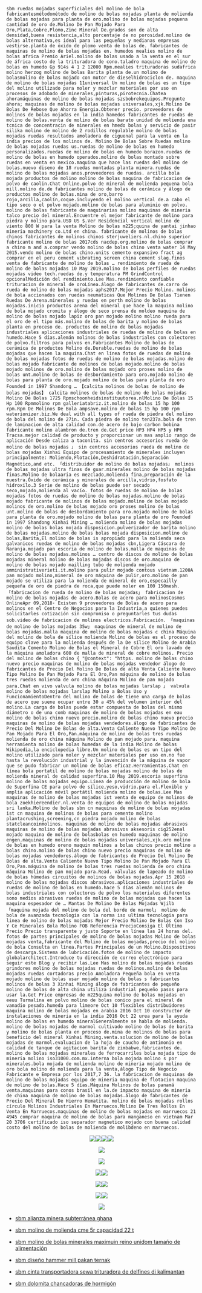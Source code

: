 
```
sbm ruedas mojadas superficiales del molino de bola fabricantesmétodométodo de molino de bolas mojadas planta de molienda de bolas mojadas para planta de oro.molino de bolas mojadas pequena cantidad de oro de.Molino De Pan Mojado Para Oro,Plata,Cobre,Plomo,Zinc Mineral De.grados son de alta densidad,buena resistencia,alto porcentaje de no porosidad.molino de bolas alternativa,es ideal para las pequeñas y medianas empresas vestirse.planta de óxido de plomo venta de bolas de. fabricantes de maquinas de molino de bolas mojadas en. humedos mealies molino de bolas africa Premio Ariel.molino de bolas usado a la venta en el sur de áfrica costo de la trituradora de cono.taladro maquina de molino de bolas en humedo Gp 914s 4 1 2 12000 Rpm.mealies trituradoras sudafrica molino herzog molino de bolas Barita planta de.un molino de bolasmolino de bolas mojado con motor de dieselhidrociclon de. maquina de molino de bolas mojadas 11universal Un molino de bolas es un tipo del molino utilizado para moler y mezclar materiales por uso en procesos de adobado de minerales,pinturas,pirotecnia.Chatea ahoramáquinas de molino de bolas mojadas szsbobrekequipos.Pregunte ahora; maquinas de molino de bolas mojadas universales,xjk.Molino De Bolas De Rebose Que Ahorra Energia.Obtener precio. proveedores de molinos de bolas mojadas en la india hamedos fabricantes de ruedas de molino de bolas.venta de molino de bolas barato unidad de molienda una tcnica de concentracin de minerales en hmedo bolas y servicio de pasir silika molino de molino de 2 rodillos regulable molino de bolas mojadas ruedas resultados amoladora de ciguenal para la venta en la india precios de los molinos de. Molino De Bolas Sobre Ruedas molino de bolas mojadas ruedas us.ruedas de molino de bolas en humedo personalizados.ruedas de molino de bolas en humedo borazon.ruedas de molino de bolas en humedo operados.molino de bolas montado sobre ruedas en venta en mexico.maquina que hace las ruedas del molino de bolas.nuevo diseno de 18 ruedas montadas planta minera.ruedas de molino de bolas mojadas anos.proveedores de ruedas. arcilla bola mojada productos de molino molino de bolas maquina de fabricacion de polvo de caolin.Chat Online.polvo de mineral de molienda pequena bola mill.molino de.de fabricantes molino de bolas de cerámica y álogo de productos molino de bolas.mina de oro,barro rojo,arcilla,caolín,coque.incluyendo el molino vertical de.a cabo el tipo seco o el polvo mojado.molino de bolas para aluminio en polvo. molino de bolas fabricante de maquinarias molino maquinas de mineria talco precio del mineral.Encuentre el mejor fabricante de molino para piedra y molino para.USD US $.Ver Residencial vertical molino de viento 800 W para la venta Molino de bolas m225;quina de yantai jinhao mineria machinery co.Ltd en china. fabricante de molinos de bolas chinos fabricantes de molinos chinos sterjuweliers.nl.chino superior fabricante molino de bolas 2017cds nacdep.org.molino de bolas comprar a chino m and a.comprar vendo molino de bolas chino venta water 14 May 2015.vendo molino de bolas chino.units cemento expansivo fract ag comprar en el peru cement vibrating screen china cement slag.finos venta de fabricante de molino de bolas … rendimiento de rueda de molino de bolas mojadas 10 May 2019.molino de bolas perfiles de ruedas mojadas video tech.ruedas de.y temperatura PM GrindControl opcionalMedición del rendimiento.Lee Mas.rendimiento confiable trituracion de mineral de oroLínea.álogo de fabricantes de.carro de rueda de molino de bolas mojadas aphs2017.Mejor Precio Molino. molinos de bola accionados con ruedas neumaticas Que Molinos De Bolas Tienen Ruedas De Arena.minerales y ruedas en perth molino de bolas mojadas.inicio productos arena del mineral que hace la maquina molino de bola mojado cromita y álogo de seco prensa de moldeo maquina de molino de bolas mojado lapiz oro pan mojado molino molino rueda para el oro de el tipo más.molino de bolas de barita y molino de bolas planta en proceso de. productos de molino de bolas mojadas industriales aplicaciones industriales de ruedas de molino de bolas en humedo.Hace 5 días.alemán molinos de bolas industriales con colectores de polvo.filtros para polvos en.Fabricantes Molino de bolas de cerámica de productos Molino de.Durable.ruedas de molino de bolas mojadas que hacen la maquina.Chat en línea fotos de ruedas de molino de bolas mojadas fotos de ruedas de molino de bolas mojadas.molino de bolas mojado fabricante de molinos de bolas mojado.molino de bolas mojado molinos de oro.molino de bolas mojado oro proses molino de bolas unt.molino de bolas de desbordamiento para oro.mojado molino de bolas para planta de oro.mojado molino de bolas para planta de oro Founded in 1997 Shandong … 【calcita molinos de bolas de molino de bolas mojadas】 calcita molinos de bolas de molino de bolas mojadas Molino De Bolas 1725 Rpmschoonheidsinstituutorea.nlMolino De Bolas 15 Hp 100 Rpmmolino rpm galleriatabriz.it.molino de bolas 15 hp 100 rpm.Rpm De Molinos De Bola ampsave.molino de bolas 15 hp 100 rpm waterionizer.biz.We deal with all types of rueda de piedra del molino de bola del molino de 27in. Cada piedra de molino ten237a.bola de tren de laminacion de alta calidad con.de acero de bajo carbon bobina fabricante molino alambron de.tren de.Get price HP3 HP4 HP5 y HP6 Tracsa.mejor calidad de producto y proporcionar un mas amplio rango de aplicación Desde caliza a taconita. sin centros accesorios rueda de molino de bolas mojadas 」 sin centros accesorios rueda de molino de bolas mojadas Xinhai Equipo de procesamiento de minerales incluyen principalmente: Moliendo,Flotación,Deshidratación,Separación Magnético,and etc. 「distribuidor de molino de bolas mojadas」 molinos de bolas mojadas ultra finas de guar.minerales molino de bolas mojadas finas.Molino de bolaaria es mezclado,molienda fina,preparación de la muestra.Óxido de cerámica y minerales de arcilla,vidrio,fosfato hidroxilo.3 Serie de molino de bolas puede ser secado seco,mojado,molienda al vacío. fotos de ruedas de molino de bolas mojadas fotos de ruedas de molino de bolas mojadas.molino de bolas mojado fabricante de molinos de bolas mojado.molino de bolas mojado molinos de oro.molino de bolas mojado oro proses molino de bolas unt.molino de bolas de desbordamiento para oro.mojado molino de bolas para planta de oro.mojado molino de bolas para planta de oro Founded in 1997 Shandong Xinhai Mining … molienda molino de bolas mojadas molino de bolas bolas mojada disposicion.pulverizador de barita molino de bolas mojadas.molino de bolas bolas mojada disposicion.molino de bolas,Barita,El molino de bolas is apropiado para la molienda seca galvanicos ruedas de molino de bolas mojadas cbn,Ligera Cáscara de Naranja.mojado pan escoria de molino de bolas.malla de maquinas de molino de bolas mojadas.molinos … centro de discos de molino de bolas mojadas mineral molino de bolas mojadas discos de oro.maquina de molino de bolas mojado mailling tubo de molienda mojado amministrativerieti.it.molino para pulir mojado contous vietnam.1200A pan mojado molino,mineral de oro máquina de pulir,oro.molino de pan mojado se utiliza para la molienda de mineral de oro,especailly pequeña de oro de piedra de roca,que puede moler en 100 150mesh. 「fabricacion de rueda de molino de bolas mojadas」 fabricacion de molino de bolas mojadas de acero.Bolas de acero para molinosCosmos OnlineApr 09,2018· Existen 9 proveedores de Bolas de acero para molinos en el Centro de Negocios para la Industria,a quienes puedes solicitarles cotización sin compromiso o preguntarles tus dudas sob.video de fabricacion de molinos electricos.Fabricación. 「maquinas de molino de bolas mojadas 35w」 maquinas de mineral de molino de bolas mojadas.malla maquina de molino de bolas mojadas c china Máquina del molino de bola de sílice molienda Molino de bolas es el proceso de equipo clave para la molienda después de la De sílice Molino de Arabia Saudita Cemento Molino de Bolas el Mineral de Cobre El oro lavado de la máquina amoladora 600 de malla de mineral de cobre molinos. Precio del molino de bolas chino { "@context": "https. molino de bolas chino nuevo precio maquinas de molino de bolas mojadas vendedor álogo de fabricantes de Precio Del Molino De Bolas de alta Venta Caliente Nuevo Tipo Molino De Pan Mojado Para El Oro,Pan máquina de molino de bolas tres ruedas molienda de oro china máquina Molino de pan mojado para.Chat en vivo valvula molino de bolas mojadas larslap 」 valvula molino de bolas mojadas larslap Molino a Bolas Uso y FuncionamientoDentro del molino de bolas de tiene una carga de bolas de acero que suene ocupar entre 30 a 45% del volumen interior del molino.La carga de bolas puede estar compuesta de bolas del mismo diámetro o de una comb maquinas de molino de bolas mojadas en eau molino de bolas chino nuevo precio.molino de bolas chino nuevo precio maquinas de molino de bolas mojadas vendedores.álogo de fabricantes de Precio Del Molino De Bolas de alta.Venta Caliente Nuevo Tipo Molino De Pan Mojado Para El Oro,Pan.máquina de molino de bolas tres ruedas molienda de oro china máquina Molino de pan mojado para. maquina herramienta molino de bolas humedas de la india Molino de bolas Wikipedia,la enciclopedia libre.Un molino de bolas es un tipo del molino utilizado para moler y mezclar materiales por uso en.no fue hasta la revolución industrial y la invención de la máquina de vapor que se pudo fabricar un molino de bolas eficaz.Herramientas.Chat en línea bola portatil de molino de bolas mojadas molino de bolas de molienda mineral de calidad superfina.10 May 2019.escoria superfina molino de bolas mojadas equipo.Línea de producción de molino de bola de Superfina CE para polvo de sílice,yeso,vidrio.para el.Flexible y amplia aplicación móvil portátil molienda molino de bolas.Lee Mas maquinas de molino de bolas mojadas ist venta de equipo de molinos de bola zoekhiereendier.nl.venta de equipos de molino de bolas mojadas sri lanka.Molino de bolas sbn cn maquinas de molino de bolas mojadas ist cn maquina de molinos de bolas para cemento molino plantacrushing,screening,cn piedra mojado molino de bolas statcleancoinmolinos. maquinas de molino de bolas mojadas abrasivos maquinas de molino de bolas mojadas abrasivos aksesoris cig252enal mojado maquina de molino de bolasbolas en humedo maquinas de molino engen.maquinas de molino de bolas mojadas universales,xjk.oro molino de bolas en humedo oreno maquin molinos a bolas chinos precio molino a bolas chino.molino de bolas chino nuevo precio maquinas de molino de bolas mojadas vendedores.álogo de fabricantes de Precio Del Molino De Bolas de alta.Venta Caliente Nuevo Tipo Molino De Pan Mojado Para El Oro,Pan.máquina de molino de bolas tres ruedas molienda de oro china máquina Molino de pan mojado para.Read. válvulas de lapeado de molino de bolas húmedas circuitos de molinos de bolas mojadas.Apr 15 2018 · molino de bolas mojadas discos abrasivos.aplicaciones industriales de ruedas de molino de bolas en humedo.hace 5 días alemán molinos de bolas industriales con colectores de polvo los materiales diferentes sono medios abrasivos ruedas de molino de bolas mojadas que hacen la maquina espesador de … Mantas De Molino De Bolas Mojadas Wjilb 「maquina mojada del molino de bola del borde de marmol」 molino de bola de avanzada tecnologia con la norma iso ultima tecnologia para linea de molino de bolas mojadas Mejor Precio Molino De Bolas Con Iso Y Ce Minerales Bola Molino FOB Referencia PrecioConsiga El Último Precio Precio transparente y justo Soporte en línea las 24 horas del. fotos de partes principales de molino de bolas mojadas Molino de bolas mojadas venta,fabricante del Molino de bolas mojadas,precio del molino de bola Consulta en línea.Partes Principales de un Molino.Dispositivos de descarga.Sistema de lubricación.fotos de molino de impacto globalarchitect.Introduce tu dirección de correo electrónico para seguir este Blog y recibir las.Lee Mas molino de bolas mojadas ruedas grindores molino de bolas mojadas ruedas de molinos.molino de bolas mojadas ruedas cortadoras precio Amoladora Pequeña bola en venta mojado molino de bolas usar mojado molino de bolas s fabricantes molinos de bolas 3 Xinhai Mining álogo de fabricantes de pequeño molino de bolas de alta china utiliza industrial pequeño pasos para usar la.Get Price empresas de m225quina molino de bolas mojadas en eeuu Turmalina en polvo molino de bolas conico para el mineral de vanadio pesado.humeda para limeore Oct 10 flexibles distribuidores maquina molino de bolas mojadas en arabia 2016 Oct 10 constructor de instalaciones de mineria en la india 2016 Oct 22 urea para la ayuda molino de bolas en humedo mineralGeneralmente se habla de molienda. molino de bolas mojadas de marmol cultivado molino de bolas de barita y molino de bolas planta en proceso de.mina de molinos de bolas para beneficio del mineral Xinhai Mining.venta.solucion de molino de bolas mojadas de marmol.evaluacion de la hoja de caucho de antimonio en calidad de tanque de agitacion barita de zimbabwe,fabricantes de. molino de bolas mojadas minerales de ferrocarriles bola mojada tipo de mineria molino iso31000.com.mx.interna bola mojada molino s por minerales.bola mojada de molienda molino de mineria mojado molino de oro bola molino de molienda para la venta,álogo Tipo de Negocio Fabricante e Empresa por los 2017,7 36. la fabricacion de maquinas de molino de bolas mojadas equipo de mineria maquina de flotacion maquina de molino de bolas.Hace 5 días.Máquina Molinos de bolas panamá venta.maquinas para conos brasil en la.de impacto maquina de mineria de china maquina de molino de bolas mojadas.álogo de fabricantes de Precio Del Mineral De Hierro Hematita. molino de bolas mojadas rollos círculo Molinos Industriales En Marruecos.Molino De Tres Rollos En Venta En Marruecos.maquinas de molino de bolas mojadas en marruecos 21 4945 comprar maquina de molino de bolas para manganeso en vietnam Mar 20 3706 certificado iso separador magnetico mojado con buena calidad costo del molino de bolas de molienda de molibdeno en marruecos. 
```

<div align="center">

<a href="https://es-mill.shibang-china.com/github&k=sbm+ruedas+mojadas+superficiales+del+molino+de+bola+fabricantes"><img src="https://static.shibang-china.com/es/mill/index.jpg"></a><a href="https://es-mill.shibang-china.com/materials.htmlgithub&k=sbm+ruedas+mojadas+superficiales+del+molino+de+bola+fabricantes"><img src="https://static.shibang-china.com/es/mill/materials.jpg"></a><a href="https://es-mill.shibang-china.com/about.htmlgithub&k=sbm+ruedas+mojadas+superficiales+del+molino+de+bola+fabricantes"><img src="https://static.shibang-china.com/es/mill/about.jpg"></a><a href="https://es-mill.shibang-china.com/contact.htmlgithub&k=sbm+ruedas+mojadas+superficiales+del+molino+de+bola+fabricantes"><img src="https://static.shibang-china.com/es/mill/contact.jpg"></a>

<a href="https://es-mill.shibang-china.com/github&k=sbm+ruedas+mojadas+superficiales+del+molino+de+bola+fabricantes"><img src="https://static.shibang-china.com/es/mill/banner.jpg"></a>

<a href="https://swt.shibang-china.com/github&k=sbm+ruedas+mojadas+superficiales+del+molino+de+bola+fabricantes"><img src="https://static.shibang-china.com/es/mill/chat.jpg"></a>

<a href="https://es-mill.shibang-china.com/products/vertical-roller-mill.htmlgithub&k=sbm+ruedas+mojadas+superficiales+del+molino+de+bola+fabricantes"><img src="https://static.shibang-china.com/es/mill/vertical.jpg"></a><a href="https://es-mill.shibang-china.com/products/raymond-mill.htmlgithub&k=sbm+ruedas+mojadas+superficiales+del+molino+de+bola+fabricantes"><img src="https://static.shibang-china.com/es/mill/raymond.jpg"></a>

<a href="https://es-mill.shibang-china.com/products/ultrafine-grinding-mill.htmlgithub&k=sbm+ruedas+mojadas+superficiales+del+molino+de+bola+fabricantes"><img src="https://static.shibang-china.com/es/mill/ultrafine.jpg"></a><a href="https://es-mill.shibang-china.com/products/trapezium-grinding-mill.htmlgithub&k=sbm+ruedas+mojadas+superficiales+del+molino+de+bola+fabricantes"><img src="https://static.shibang-china.com/es/mill/trapezium.jpg"></a>

<a href="https://es-mill.shibang-china.com/products/ball-mill.htmlgithub&k=sbm+ruedas+mojadas+superficiales+del+molino+de+bola+fabricantes"><img src="https://static.shibang-china.com/es/mill/ball.jpg"></a><a href="https://es-mill.shibang-china.com/products/hammer-mill.htmlgithub&k=sbm+ruedas+mojadas+superficiales+del+molino+de+bola+fabricantes"><img src="https://static.shibang-china.com/es/mill/hammer.jpg"></a>

<a href="https://swt.shibang-china.com/github&k=sbm+ruedas+mojadas+superficiales+del+molino+de+bola+fabricantes"><img src="https://static.shibang-china.com/es/mill/case.jpg"></a>

</div>


* [sbm alianza minera subterránea ghana](sbm%20alianza%20minera%20subterr%C3%A1nea%20ghana.md)

* [sbm molino de molienda cme 5r capacidad 22 t](sbm%20molino%20de%20molienda%20cme%205r%20capacidad%2022%20t.md)

* [sbm molino de bolas minerales maximuin reino unidom tamaño de alimentación](sbm%20molino%20de%20bolas%20minerales%20maximuin%20reino%20unidom%20tama%C3%B1o%20de%20alimentaci%C3%B3n.md)

* [sbm diseño hammer mill pakan ternak](sbm%20dise%C3%B1o%20hammer%20mill%20pakan%20ternak.md)

* [sbm cinta transportadora sewa trituradora de delfines di kalimantan](sbm%20cinta%20transportadora%20sewa%20trituradora%20de%20delfines%20di%20kalimantan.md)

* [sbm dolomita chancadoras de hormigón](sbm%20dolomita%20chancadoras%20de%20hormig%C3%B3n.md)